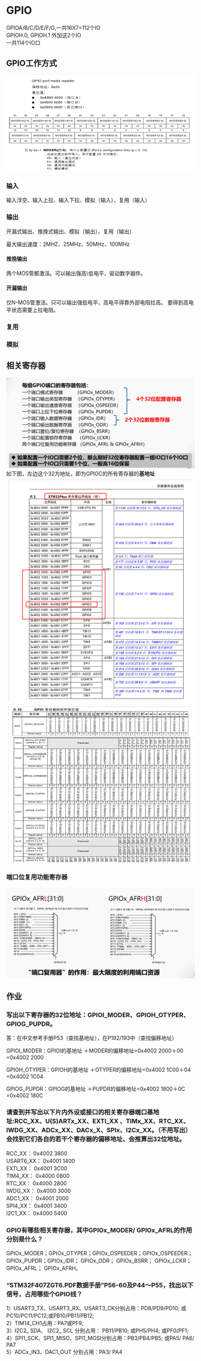 # GPIO
GPIOA/B/C/D/E/F/G,一共16X7=112个IO\
GPIOH.0,  GPIOH.1 外加这2个IO\
一共114个IO口
 
## GPIO工作方式
![](image/3.1.png)
### 输入
输入浮空、输入上拉、输入下拉、模拟（输入）、复用（输入）
### 输出
开漏式输出、推挽式输出、模拟（输出）、复用（输出）

最大输出速度：2MHZ、25MHz、50MHz、100MHz 
#### 推挽输出
两个MOS管都激活。可以输出强高\低电平，驱动数字器件。
#### 开漏输出
仅N-MOS管激活。只可以输出强低电平，高电平得靠外部电阻拉高。
要得到高电平状态需要上拉电阻。
### 复用
### 模拟

## 相关寄存器
![](image/3.2.png)
如下图，左边这个32为地址，即为GPIOC的所有寄存器的**基地址**
![](image/3.3.png)
![](image/3.5.png)
### 端口位复用功能寄存器
![](image/3.4.png)


## 作业
### 写出以下寄存器的32位地址：GPIOI_MODER、GPIOH_OTYPER、GPIOG_PUPDR。
答：在中文参考手册P53（查找基地址），在P192/193中（查找偏移地址）

GPIOI_MODER：GPIOI的基地址 ＋MODER的偏移地址=0x4002 2000＋00  =0x4002 2000

GPIOH_OTYPER：GPIOH的基地址 ＋OTYPER的偏移地址=0x4002 1C00＋04 =0x4002 1C04

GPIOG_PUPDR：GPIOG的基地址 ＋PUPDR的偏移地址=0x4002 1800＋0C  =0x4002 180C

### 请查到并写出以下片内外设或接口的相关寄存器端口基地址:RCC_XX、U(S)ARTx_XX、EXTI_XX 、TIMx_XX、RTC_XX、IWDG_XX、ADCx_XX、DACx_X、SPIx、I2Cx_XX。（不用写出）会找到它们各自的若干个寄存器的偏移地址、会推算出32位地址。
RCC_XX：    0x4002 3800 \
USART6_XX： 0x4001 1400\
EXTI_XX：    0x4001 3C00\
TIM4_XX：   0x4000 0800\
RTC_XX：    0x4000 2800\
IWDG_XX：  0x4000 3000\
ADC1_XX：  0x4001 2000\
SPI4_XX：   0x4001 3400\
I2C1_XX：   0x4000 5400


### GPIO有哪些相关寄存器，其中GPIOx_MODER/ GPIOx_AFRL的作用分别是什么？
GPIOx_MODER；GPIOx_OTYPER；GPIOx_OSPEEDER；GPIOx_OSPEEDER；
GPIOx_PUPDR；GPIOx_IDR；  GPIOx_ODR； GPIOx_BSRR；  GPIOx_LCKR；  GPIOx_AFRL； GPIOx_AFRH。

### “STM32F407ZGT6.PDF数据手册”P56-60及P44～P55，找出以下信号，占用哪些个GPIO线？
1）USART3_TX、USART3_RX、USART3_CK分别占用：PD8/PD9/PD10; 或PC10/PC11/PC12;或PB10/PB11/PB12;\
2）TIM14_CH1占用：PA7或PF9;\
3）I2C2_ SDA、 I2C2_ SCL  分别占用：     PB11/PB10; 或PH5/PH4; 或PF0/PF1;\
4）SPI1_SCK、SPI1_MISO、SPI1_MOSI分别占用：PB3/PB4/PB5; 或PA5/ PA6/ PA7\
5）ADCx_IN3、DAC1_OUT  分别占用：PA3/ PA4

